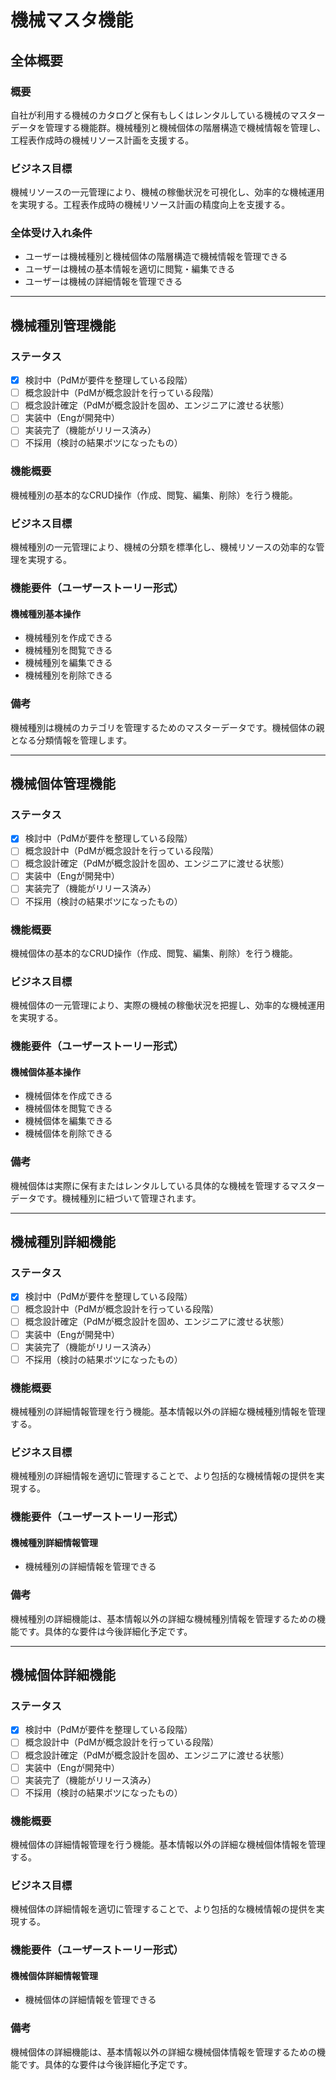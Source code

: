 # 機械マスタ機能

## 全体概要
### 概要
自社が利用する機械のカタログと保有もしくはレンタルしている機械のマスターデータを管理する機能群。機械種別と機械個体の階層構造で機械情報を管理し、工程表作成時の機械リソース計画を支援する。

### ビジネス目標
機械リソースの一元管理により、機械の稼働状況を可視化し、効率的な機械運用を実現する。工程表作成時の機械リソース計画の精度向上を支援する。

### 全体受け入れ条件
- ユーザーは機械種別と機械個体の階層構造で機械情報を管理できる
- ユーザーは機械の基本情報を適切に閲覧・編集できる
- ユーザーは機械の詳細情報を管理できる

---

## 機械種別管理機能

### ステータス
- [X] 検討中（PdMが要件を整理している段階）
- [ ] 概念設計中（PdMが概念設計を行っている段階）
- [ ] 概念設計確定（PdMが概念設計を固め、エンジニアに渡せる状態）
- [ ] 実装中（Engが開発中）
- [ ] 実装完了（機能がリリース済み）
- [ ] 不採用（検討の結果ボツになったもの）

### 機能概要
機械種別の基本的なCRUD操作（作成、閲覧、編集、削除）を行う機能。

### ビジネス目標
機械種別の一元管理により、機械の分類を標準化し、機械リソースの効率的な管理を実現する。

### 機能要件（ユーザーストーリー形式）
#### 機械種別基本操作
- 機械種別を作成できる
- 機械種別を閲覧できる
- 機械種別を編集できる
- 機械種別を削除できる

### 備考
機械種別は機械のカテゴリを管理するためのマスターデータです。機械個体の親となる分類情報を管理します。

---

## 機械個体管理機能

### ステータス
- [X] 検討中（PdMが要件を整理している段階）
- [ ] 概念設計中（PdMが概念設計を行っている段階）
- [ ] 概念設計確定（PdMが概念設計を固め、エンジニアに渡せる状態）
- [ ] 実装中（Engが開発中）
- [ ] 実装完了（機能がリリース済み）
- [ ] 不採用（検討の結果ボツになったもの）

### 機能概要
機械個体の基本的なCRUD操作（作成、閲覧、編集、削除）を行う機能。

### ビジネス目標
機械個体の一元管理により、実際の機械の稼働状況を把握し、効率的な機械運用を実現する。

### 機能要件（ユーザーストーリー形式）
#### 機械個体基本操作
- 機械個体を作成できる
- 機械個体を閲覧できる
- 機械個体を編集できる
- 機械個体を削除できる

### 備考
機械個体は実際に保有またはレンタルしている具体的な機械を管理するマスターデータです。機械種別に紐づいて管理されます。

---

## 機械種別詳細機能

### ステータス
- [X] 検討中（PdMが要件を整理している段階）
- [ ] 概念設計中（PdMが概念設計を行っている段階）
- [ ] 概念設計確定（PdMが概念設計を固め、エンジニアに渡せる状態）
- [ ] 実装中（Engが開発中）
- [ ] 実装完了（機能がリリース済み）
- [ ] 不採用（検討の結果ボツになったもの）

### 機能概要
機械種別の詳細情報管理を行う機能。基本情報以外の詳細な機械種別情報を管理する。

### ビジネス目標
機械種別の詳細情報を適切に管理することで、より包括的な機械情報の提供を実現する。

### 機能要件（ユーザーストーリー形式）
#### 機械種別詳細情報管理
- 機械種別の詳細情報を管理できる

### 備考
機械種別の詳細機能は、基本情報以外の詳細な機械種別情報を管理するための機能です。具体的な要件は今後詳細化予定です。

---

## 機械個体詳細機能

### ステータス
- [X] 検討中（PdMが要件を整理している段階）
- [ ] 概念設計中（PdMが概念設計を行っている段階）
- [ ] 概念設計確定（PdMが概念設計を固め、エンジニアに渡せる状態）
- [ ] 実装中（Engが開発中）
- [ ] 実装完了（機能がリリース済み）
- [ ] 不採用（検討の結果ボツになったもの）

### 機能概要
機械個体の詳細情報管理を行う機能。基本情報以外の詳細な機械個体情報を管理する。

### ビジネス目標
機械個体の詳細情報を適切に管理することで、より包括的な機械情報の提供を実現する。

### 機能要件（ユーザーストーリー形式）
#### 機械個体詳細情報管理
- 機械個体の詳細情報を管理できる

### 備考
機械個体の詳細機能は、基本情報以外の詳細な機械個体情報を管理するための機能です。具体的な要件は今後詳細化予定です。








